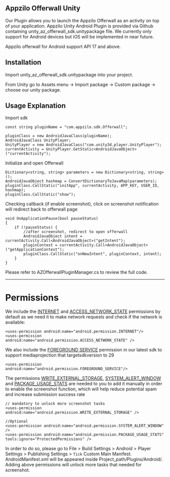 ## Appzilo Offerwall Unity

Our Plugin allows you to launch the Appzilo Offerwall as an activity on top of your application. Appzilo Unity Android Plugin is provided via Github containing unity_az_offerwall_sdk.unitypackage file. We currently only support for Android devices but iOS will be implemented in near future.

Appzilo offerwall for Android support API 17 and above.


## Installation

Import unity_az_offerwall_sdk.unitypackage into your project.

From Unity go to Assets menu → Import package → Custom package → choose our unity package.

## Usage Explanation

Import sdk
```
const string pluginName = "com.appzilo.sdk.Offerwall";

pluginClass = new AndroidJavaClass(pluginName);
AndroidJavaClass UnityPlayer;
UnityPlayer = new AndroidJavaClass("com.unity3d.player.UnityPlayer");
currentActivity = UnityPlayer.GetStatic<AndroidJavaObject>("currentActivity");
```

Initialize and open Offerwall
```
Dictionary<string, string> parameters = new Dictionary<string, string>();
AndroidJavaObject hashmap = ConvertDictionaryToJavaMap(parameters);
pluginClass.CallStatic("initApp", currentActivity, APP_KEY, USER_ID, hashmap);
pluginClass.CallStatic("show");
```

Checking callback (if enable screenshot), click on screenshot notification will redirect back to offerwall page
```
void OnApplicationPause(bool pauseStatus)
{
    if (!pauseStatus) {
        //after screenshot, redirect to open offerwall
        AndroidJavaObject intent = currentActivity.Call<AndroidJavaObject>("getIntent");
        pluginContext = currentActivity.Call<AndroidJavaObject>("getApplicationContext");
        pluginClass.CallStatic("onNewIntent", pluginContext, intent);
    }
}
```
Please refer to AZOfferwallPluginManager.cs to review the full code.

-------------------------------

# Permissions

We include the [INTERNET](http://developer.android.com/reference/android/Manifest.permission.html#INTERNET) and [ACCESS_NETWORK_STATE](https://developer.android.com/reference/android/Manifest.permission.html#ACCESS_NETWORK_STATE) permissions by default as we need it to make network requests and check if the network is available:

```
<uses-permission android:name="android.permission.INTERNET"/>
<uses-permission android:name="android.permission.ACCESS_NETWORK_STATE" />
```  

We also include the [FOREGROUND SERVICE](https://developer.android.com/guide/components/services#Foreground) permission in our latest sdk to support mediaprojection that targetsdkversion to 29
```
<uses-permission android:name="android.permission.FOREGROUND_SERVICE"/>
```

The permissions [WRITE_EXTERNAL_STORAGE](https://developer.android.com/reference/android/Manifest.permission#WRITE_EXTERNAL_STORAGE), [SYSTEM_ALERT_WINDOW](https://developer.android.com/reference/android/Manifest.permission#SYSTEM_ALERT_WINDOW) and 
[PACKAGE_USAGE_STATS](https://developer.android.com/reference/android/Manifest.permission#PACKAGE_USAGE_STATS) are needed to you to add it manually in order to enable the screenshot function, which will help reduce potential spam and increase submission success rate

```
// mandatory to unlock more screenshot tasks
<uses-permission android:name="android.permission.WRITE_EXTERNAL_STORAGE" />
```

```
//Optional
<uses-permission android:name="android.permission.SYSTEM_ALERT_WINDOW" />
<uses-permission android:name="android.permission.PACKAGE_USAGE_STATS" tools:ignore="ProtectedPermissions" />

```
In order to do so, please go to File > Build Settings > Android > Player Settings > Publishing Settings > `Tick` Custom Main Manifest.
AndroidManifest.xml will be appeared inside Project_path/Plugins/Android/. Adding above permissions will unlock more tasks that needed for screenshot. 




